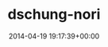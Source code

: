 ---
title:		"dschung-nori"
mediatype:		"upload"
description:		"TBC"
date:		"2014-04-19 19:17:39+00:00"
album:		"people"
filename:		"dschung-nori.md"
series:		""
cl_public_id:		"people/dschung-nori"
cl_version:		1497005420
format:		"tiff"
bytes:		6304396
width:		2560
height:		1440
exposure_mode:		"Auto"
program:		"Program AE"
aperture:		"4.5"
focal_length:		"116.0 mm"
iso:		"640"
shutter_speed:		"1/80"
metering:		"Multi-segment"
flash:		"Off, Did not fire"
white_balance:		"Custom"
colour_temp:		"5600"
has_crop:		"false"
orientation:		"Horizontal (normal)"
camera_model:		"NIKON D800"
lens_info:		"70-200mm f/2.8"
artist:		"No artist info"
x_resolution:		"300"
y_resolution:		"300"
---